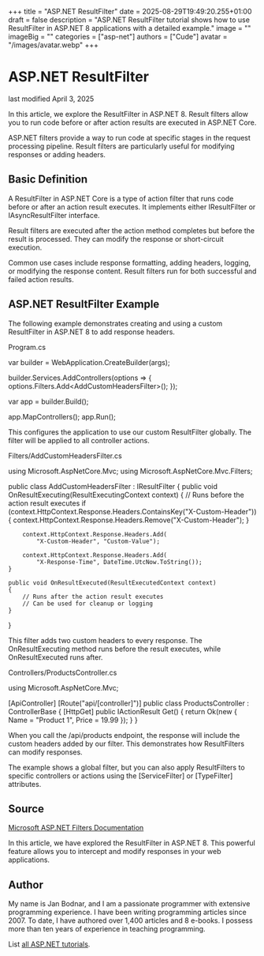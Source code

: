 +++
title = "ASP.NET ResultFilter"
date = 2025-08-29T19:49:20.255+01:00
draft = false
description = "ASP.NET ResultFilter tutorial shows how to use ResultFilter in ASP.NET 8 applications with a detailed example."
image = ""
imageBig = ""
categories = ["asp-net"]
authors = ["Cude"]
avatar = "/images/avatar.webp"
+++

# ASP.NET ResultFilter

last modified April 3, 2025

In this article, we explore the ResultFilter in ASP.NET 8. Result filters allow
you to run code before or after action results are executed in ASP.NET Core.

ASP.NET filters provide a way to run code at specific stages in the request
processing pipeline. Result filters are particularly useful for modifying
responses or adding headers.

## Basic Definition

A ResultFilter in ASP.NET Core is a type of action filter that runs code before
or after an action result executes. It implements either IResultFilter or
IAsyncResultFilter interface.

Result filters are executed after the action method completes but before the
result is processed. They can modify the response or short-circuit execution.

Common use cases include response formatting, adding headers, logging, or
modifying the response content. Result filters run for both successful and
failed action results.

## ASP.NET ResultFilter Example

The following example demonstrates creating and using a custom ResultFilter in
ASP.NET 8 to add response headers.

Program.cs
  

var builder = WebApplication.CreateBuilder(args);

builder.Services.AddControllers(options =&gt;
{
    options.Filters.Add&lt;AddCustomHeadersFilter&gt;();
});

var app = builder.Build();

app.MapControllers();
app.Run();

This configures the application to use our custom ResultFilter globally. The
filter will be applied to all controller actions.

Filters/AddCustomHeadersFilter.cs
  

using Microsoft.AspNetCore.Mvc;
using Microsoft.AspNetCore.Mvc.Filters;

public class AddCustomHeadersFilter : IResultFilter
{
    public void OnResultExecuting(ResultExecutingContext context)
    {
        // Runs before the action result executes
        if (context.HttpContext.Response.Headers.ContainsKey("X-Custom-Header"))
        {
            context.HttpContext.Response.Headers.Remove("X-Custom-Header");
        }
        
        context.HttpContext.Response.Headers.Add(
            "X-Custom-Header", "Custom-Value");
            
        context.HttpContext.Response.Headers.Add(
            "X-Response-Time", DateTime.UtcNow.ToString());
    }

    public void OnResultExecuted(ResultExecutedContext context)
    {
        // Runs after the action result executes
        // Can be used for cleanup or logging
    }
}

This filter adds two custom headers to every response. The
OnResultExecuting method runs before the result executes, while
OnResultExecuted runs after.

Controllers/ProductsController.cs
  

using Microsoft.AspNetCore.Mvc;

[ApiController]
[Route("api/[controller]")]
public class ProductsController : ControllerBase
{
    [HttpGet]
    public IActionResult Get()
    {
        return Ok(new { Name = "Product 1", Price = 19.99 });
    }
}

When you call the /api/products endpoint, the response will include
the custom headers added by our filter. This demonstrates how ResultFilters can
modify responses.

The example shows a global filter, but you can also apply ResultFilters to
specific controllers or actions using the [ServiceFilter] or
[TypeFilter] attributes.

## Source

[Microsoft ASP.NET Filters Documentation](https://learn.microsoft.com/en-us/aspnet/core/mvc/controllers/filters?view=aspnetcore-8.0)

In this article, we have explored the ResultFilter in ASP.NET 8. This powerful
feature allows you to intercept and modify responses in your web applications.

## Author

My name is Jan Bodnar, and I am a passionate programmer with extensive
programming experience. I have been writing programming articles since 2007.
To date, I have authored over 1,400 articles and 8 e-books. I possess more
than ten years of experience in teaching programming.

List [all ASP.NET tutorials](/all/#asp-net).